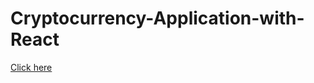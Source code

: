 # Cryptocurrency-Application-with-React
<a href="https://romantic-turing-f6ce49.netlify.app/">Click here</a>

